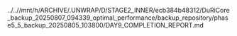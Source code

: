 ../..//mnt/h/ARCHIVE/.UNWRAP/D/STAGE2_INNER/ecb384b48312/DuRiCore_backup_20250807_094339_optimal_performance/backup_repository/phase5_5_backup_20250805_103800/DAY9_COMPLETION_REPORT.md